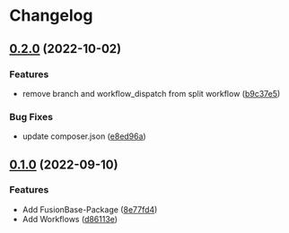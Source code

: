 # Changelog

## [0.2.0](https://github.com/erkenes/Erk.Flow.BaseDevelopment/compare/0.1.0...0.2.0) (2022-10-02)


### Features

* remove branch and workflow_dispatch from split workflow ([b9c37e5](https://github.com/erkenes/Erk.Flow.BaseDevelopment/commit/b9c37e56d93ec8028f2507dde8333286fe124453))


### Bug Fixes

* update composer.json ([e8ed96a](https://github.com/erkenes/Erk.Flow.BaseDevelopment/commit/e8ed96ad6d51f97df0d1cac4001fa095618adad2))

## [0.1.0](https://github.com/erkenes/Erk.Flow.BaseDevelopment/compare/v0.0.1...0.1.0) (2022-09-10)


### Features

* Add FusionBase-Package ([8e77fd4](https://github.com/erkenes/Erk.Flow.BaseDevelopment/commit/8e77fd4fdf6b0b864f9c978a7cc47c0a2482153a))
* Add Workflows ([d86113e](https://github.com/erkenes/Erk.Flow.BaseDevelopment/commit/d86113e018e2f9f84217488af8600450dedc0488))
